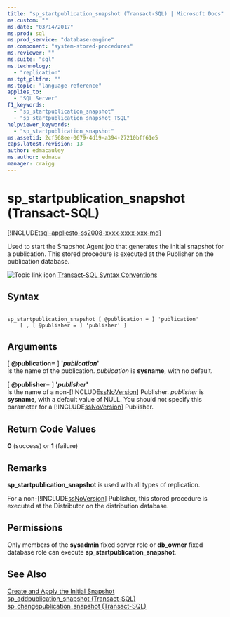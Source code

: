 ```yaml
---
title: "sp_startpublication_snapshot (Transact-SQL) | Microsoft Docs"
ms.custom: ""
ms.date: "03/14/2017"
ms.prod: sql
ms.prod_service: "database-engine"
ms.component: "system-stored-procedures"
ms.reviewer: ""
ms.suite: "sql"
ms.technology: 
  - "replication"
ms.tgt_pltfrm: ""
ms.topic: "language-reference"
applies_to: 
  - "SQL Server"
f1_keywords: 
  - "sp_startpublication_snapshot"
  - "sp_startpublication_snapshot_TSQL"
helpviewer_keywords: 
  - "sp_startpublication_snapshot"
ms.assetid: 2cf568ee-0679-4d19-a394-27210bff61e5
caps.latest.revision: 13
author: edmacauley
ms.author: edmaca
manager: craigg
---
```

# sp_startpublication_snapshot (Transact-SQL)
[!INCLUDE[tsql-appliesto-ss2008-xxxx-xxxx-xxx-md](../../includes/tsql-appliesto-ss2008-xxxx-xxxx-xxx-md.md)]

  Used to start the Snapshot Agent job that generates the initial snapshot for a publication. This stored procedure is executed at the Publisher on the publication database.  
  
 ![Topic link icon](../../database-engine/configure-windows/media/topic-link.gif "Topic link icon") [Transact-SQL Syntax Conventions](../../t-sql/language-elements/transact-sql-syntax-conventions-transact-sql.md)  
  
## Syntax  
  
```  
  
sp_startpublication_snapshot [ @publication = ] 'publication'   
    [ , [ @publisher = ] 'publisher' ]  
```  
  
## Arguments  
 [ **@publication=** ] **'***publication***'**  
 Is the name of the publication. *publication* is **sysname**, with no default.  
  
 [ **@publisher=** ] **'***publisher***'**  
 Is the name of a non-[!INCLUDE[ssNoVersion](../../includes/ssnoversion-md.md)] Publisher. *publisher* is **sysname**, with a default value of NULL. You should not specify this parameter for a [!INCLUDE[ssNoVersion](../../includes/ssnoversion-md.md)] Publisher.  
  
## Return Code Values  
 **0** (success) or **1** (failure)  
  
## Remarks  
 **sp_startpublication_snapshot** is used with all types of replication.  
  
 For a non-[!INCLUDE[ssNoVersion](../../includes/ssnoversion-md.md)] Publisher, this stored procedure is executed at the Distributor on the distribution database.  
  
## Permissions  
 Only members of the **sysadmin** fixed server role or **db_owner** fixed database role can execute **sp_startpublication_snapshot**.  
  
## See Also  
 [Create and Apply the Initial Snapshot](../../relational-databases/replication/create-and-apply-the-initial-snapshot.md)   
 [sp_addpublication_snapshot &#40;Transact-SQL&#41;](../../relational-databases/system-stored-procedures/sp-addpublication-snapshot-transact-sql.md)   
 [sp_changepublication_snapshot &#40;Transact-SQL&#41;](../../relational-databases/system-stored-procedures/sp-changepublication-snapshot-transact-sql.md)  
  
  
